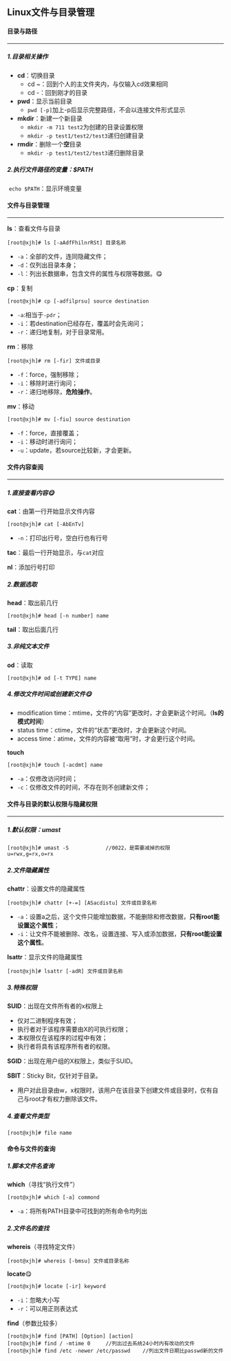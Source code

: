 ## Linux文件与目录管理

#### 目录与路径

------

##### 1.目录相关操作

- **cd**：切换目录
  - cd ~：回到个人的主文件夹内，与仅输入cd效果相同
  - cd -：回到刚才的目录
- **pwd**：显示当前目录
  - `pwd [-p]`加上-p后显示完整路径，不会以连接文件形式显示
- **mkdir**：新建一个新目录
  - `mkdir -m 711 test2`为创建的目录设置权限
  - `mkdir -p test1/test2/test3`递归创建目录
- **rmdir**：删除一个**空**目录
  - `mkdir -p test1/test2/test3`递归删除目录

##### 2.执行文件路径的变量：$PATH

​		`echo $PATH`：显示环境变量



#### 文件与目录管理

------

**ls**：查看文件与目录

```
[root@xjh]# ls [-aAdfFhilnrRSt] 目录名称 
```

- `-a`：全部的文件，连同隐藏文件；
- `-d`：仅列出目录本身；
- `-l`：列出长数据串，包含文件的属性与权限等数据。:yum:

**cp**：复制

```
[root@xjh]# cp [-adfilprsu] source destination 
```

- `-a`:相当于`-pdr`；
- `-i`：若destination已经存在，覆盖时会先询问；
- `-r`：递归地复制，对于目录常用。

**rm**：移除

```
[root@xjh]# rm [-fir] 文件或目录
```

- `-f`：force，强制移除；
- `-i`：移除时进行询问；
- `-r`：递归地移除，**危险操作**。

**mv**：移动

```
[root@xjh]# mv [-fiu] source destination 
```

- `-f`：force，直接覆盖；
- `-i`：移动时进行询问；
- `-u`：update，若source比较新，才会更新。



#### 文件内容查阅

------

##### 1.直接查看内容:yum:

**cat**：由第一行开始显示文件内容

```
[root@xjh]# cat [-AbEnTv] 
```

- `-n`：打印出行号，空白行也有行号

**tac**：最后一行开始显示，与`cat`对应

**nl**：添加行号打印

##### 2.数据选取

**head**：取出前几行

```
[root@xjh]# head [-n number] name 
```

**tail**：取出后面几行

##### 3.非纯文本文件

**od**：读取

```
[root@xjh]# od [-t TYPE] name
```

#####  4.修改文件时间或创建新文件:yum:

- modification time：mtime，文件的“内容”更改时，才会更新这个时间。（**ls的模式时间**）
- status time：ctime，文件的“状态”更改时，才会更新这个时间。
- access time：atime，文件的内容被“取用”时，才会更行这个时间。 

**touch**

```
[root@xjh]# touch [-acdmt] name 
```

- `-a`：仅修改访问时间；
- `-c`：仅修改文件的时间，不存在则不创建新文件；



#### 文件与目录的默认权限与隐藏权限

------

##### 1.默认权限：umast

```
[root@xjh]# umast -S			//0022，是需要减掉的权限
u=rwx,g=rx,o=rx
```

##### 2.文件隐藏属性

**chattr**：设置文件的隐藏属性

```
[root@xjh]# chattr [+-=] [ASacdistu] 文件或目录名称
```

- `-a`：设置a之后，这个文件只能增加数据，不能删除和修改数据，**只有root能设置这个属性**；
- `-i`：让文件不能被删除、改名，设置连接、写入或添加数据，**只有root能设置这个属性**。

**lsattr**：显示文件的隐藏属性

```
[root@xjh]# lsattr [-adR] 文件或目录名称
```

##### 3.特殊权限

**SUID**：出现在文件所有者的x权限上

- 仅对二进制程序有效；
- 执行者对于该程序需要由X的可执行权限；
- 本权限仅在该程序的过程中有效；
- 执行者将具有该程序所有者的权限。

**SGID**：出现在用户组的X权限上，类似于SUID。

**SBIT**：Sticky Bit，仅针对于目录。

- 用户对此目录由w，x权限时，该用户在该目录下创建文件或目录时，仅有自己与root才有权力删除该文件。

##### 4.查看文件类型

```
[root@xjh]# file name
```



#### 命令与文件的查询

##### 1.脚本文件名查询

**which**（寻找“执行文件”）

```
[root@xjh]# which [-a] commond
```

- `-a`：将所有PATH目录中可找到的所有命令均列出

##### 2.文件名的查找

**whereis**（寻找特定文件）

```
[root@xjh]# whereis [-bmsu] 文件或目录名称
```

**locate**:yum:

```
[root@xjh]# locate [-ir] keyword
```

- `-i`：忽略大小写
- `-r`：可以用正则表达式

**find**（参数比较多）

```
[root@xjh]# find [PATH] [Option] [action]
[root@xjh]# find / -mtime 0		//列出过去系统24小时内有改动的文件
[root@xjh]# find /etc -newer /etc/passwd	//列出文件日期比passwd新的文件
```

